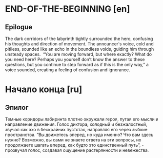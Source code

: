 # END-OF-THE-BEGINNING [en]

## Epilogue

The dark corridors of the labyrinth tightly surrounded the hero, confusing his thoughts and direction of movement. The announcer's voice, cold and pitiless, sounded like an echo in the boundless voids, guiding him through unsteady spaces.  “You are moving forward, but where exactly? What do you need here? Perhaps you yourself don’t know the answer to these questions, but you continue to step forward as if this is the only way,” a voice sounded, creating a feeling of confusion and ignorance.

# Начало конца [ru]

## Эпилог

Темные коридоры лабиринта плотно окружали героя, путая его мысли и направление движения. Голос диктора, холодный и безжалостный, звучал как эхо в бескрайних пустотах, направляя его через зыбкие пространства. “Вы движетесь вперед, но куда именно? Что вам здесь нужно? Возможно, вы сами не знаете ответа на эти вопросы, но продолжаете шагать вперед, как будто это единственный путь”, - прозвучал голос, создавая ощущение растерянности и невежества.
